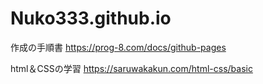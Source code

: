 # Nuko333.github.io

作成の手順書
https://prog-8.com/docs/github-pages

html＆CSSの学習
https://saruwakakun.com/html-css/basic

